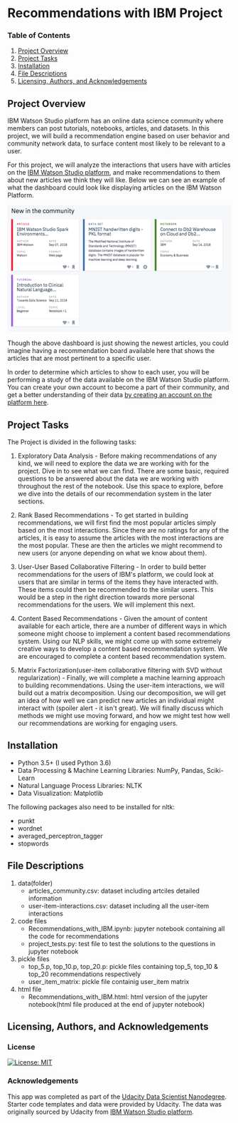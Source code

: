 # Recommendations with IBM Project

### Table of Contents

1. [Project Overview](#overview)
2. [Project Tasks](#tasks)
3. [Installation](#installation)
4. [File Descriptions](#files)
5. [Licensing, Authors, and Acknowledgements](#licensing)

## Project Overview<a name="overview"></a>

IBM Watson Studio platform has an online data science community where members can post tutorials, notebooks, articles, and datasets. In this project, we will build a recommendation engine based on user behavior and community network data, to surface content most likely to be relevant to a user.

For this project, we will analyze the interactions that users have with articles on the [IBM Watson Studio platform](https://dataplatform.cloud.ibm.com/), and make recommendations to them about new articles we think they will like. Below we can see an example of what the dashboard could look like displaying articles on the IBM Watson Platform.

<img src="IBM Watson Recommendations sample snapshot.png">

Though the above dashboard is just showing the newest articles, you could imagine having a recommendation board available here that shows the articles that are most pertinent to a specific user.

In order to determine which articles to show to each user, you will be performing a study of the data available on the IBM Watson Studio platform. You can create your own account to become a part of their community, and get a better understanding of their data [by creating an account on the platform here](https://dataplatform.cloud.ibm.com/).

## Project Tasks<a name="tasks"></a>

The Project is divided in the following tasks:

1. Exploratory Data Analysis - Before making recommendations of any kind, we will need to explore the data we are working with for the project. Dive in to see what we can find. There are some basic, required questions to be answered about the data we are working with throughout the rest of the notebook. Use this space to explore, before we dive into the details of our recommendation system in the later sections.

2. Rank Based Recommendations - To get started in building recommendations, we will first find the most popular articles simply based on the most interactions. Since there are no ratings for any of the articles, it is easy to assume the articles with the most interactions are the most popular. These are then the articles we might recommend to new users (or anyone depending on what we know about them).

3. User-User Based Collaborative Filtering - In order to build better recommendations for the users of IBM's platform, we could look at users that are similar in terms of the items they have interacted with. These items could then be recommended to the similar users. This would be a step in the right direction towards more personal recommendations for the users. We will implement this next.

4. Content Based Recommendations - Given the amount of content available for each article, there are a number of different ways in which someone might choose to implement a content based recommendations system. Using our NLP skills, we might come up with some extremely creative ways to develop a content based recommendation system. We are encouraged to complete a content based recommendation system.

5. Matrix Factorization(user-item collaborative filtering with SVD without regularization) - Finally, we will complete a machine learning approach to building recommendations. Using the user-item interactions, we will build out a matrix decomposition. Using our decomposition, we will get an idea of how well we can predict new articles an individual might interact with (spoiler alert - it isn't great). We will finally discuss which methods we might use moving forward, and how we might test how well our recommendations are working for engaging users.

## Installation<a name="installation"></a>

* Python 3.5+ (I used Python 3.6)
* Data Processing & Machine Learning Libraries: NumPy, Pandas, Sciki-Learn 
* Natural Language Process Libraries: NLTK
* Data Visualization: Matplotlib

The following packages also need to be installed for nltk:

  - punkt
  - wordnet
  - averaged_perceptron_tagger
  - stopwords

## File Descriptions<a name="files"></a>

1. data(folder)
    - articles_community.csv: dataset including artciles detailed information
    - user-item-interactions.csv: dataset including all the user-item interactions
2. code files
    - Recommendations_with_IBM.ipynb: jupyter notebook containing all the code for recommendations
    - project_tests.py: test file to test the solutions to the questions in jupyter notebook
3. pickle files
    - top_5.p, top_10.p, top_20.p: pickle files containing top_5, top_10 & top_20 recommendations respectively
    - user_item_matrix: pickle file containig user_item matrix
4. html file
    - Recommendations_with_IBM.html: html version of the jupyter notebook(html file produced at the end of jupyter notebook)

## Licensing, Authors, and Acknowledgements<a name="licensing"></a>

<a name="license"></a>
### License
[![License: MIT](https://img.shields.io/badge/License-MIT-yellow.svg)](https://opensource.org/licenses/MIT)

<a name="acknowledgement"></a>
### Acknowledgements

This app was completed as part of the [Udacity Data Scientist Nanodegree](https://www.udacity.com/course/data-scientist-nanodegree--nd025). Starter code templates and data were provided by Udacity. The data was originally sourced by Udacity from [IBM Watson Studio platform](https://dataplatform.cloud.ibm.com/).